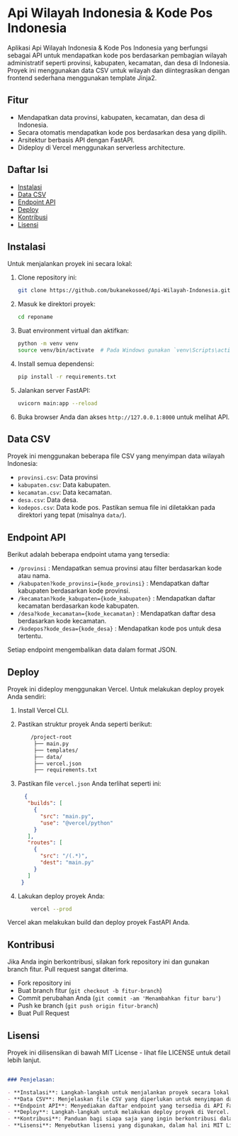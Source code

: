 # Api Wilayah Indonesia & Kode Pos Indonesia

Aplikasi Api Wilayah Indonesia & Kode Pos Indonesia yang berfungsi sebagai API untuk mendapatkan kode pos berdasarkan pembagian wilayah administratif seperti provinsi, kabupaten, kecamatan, dan desa di Indonesia. Proyek ini menggunakan data CSV untuk wilayah dan diintegrasikan dengan frontend sederhana menggunakan template Jinja2.

## Fitur

- Mendapatkan data provinsi, kabupaten, kecamatan, dan desa di Indonesia.
- Secara otomatis mendapatkan kode pos berdasarkan desa yang dipilih.
- Arsitektur berbasis API dengan FastAPI.
- Dideploy di Vercel menggunakan serverless architecture.

## Daftar Isi

- [Instalasi](#instalasi)
- [Data CSV](#data-csv)
- [Endpoint API](#endpoint-api)
- [Deploy](#deploy)
- [Kontribusi](#kontribusi)
- [Lisensi](#lisensi)

## Instalasi

Untuk menjalankan proyek ini secara lokal:

1. Clone repository ini:

   ```bash
   git clone https://github.com/bukanekosoed/Api-Wilayah-Indonesia.git

2. Masuk ke direktori proyek:
   
   ```bash
   cd reponame
   
4. Buat environment virtual dan aktifkan:
   
   ```bash
   python -m venv venv
   source venv/bin/activate  # Pada Windows gunakan `venv\Scripts\activate`
   
6. Install semua dependensi:
   
   ```bash
   pip install -r requirements.txt
   
8. Jalankan server FastAPI:
   
   ```bash
   uvicorn main:app --reload
   
10. Buka browser Anda dan akses ```http://127.0.0.1:8000``` untuk melihat API.

## Data CSV
Proyek ini menggunakan beberapa file CSV yang menyimpan data wilayah Indonesia:

- ```provinsi.csv```: Data provinsi
- ```kabupaten.csv```: Data kabupaten.
- ```kecamatan.csv```: Data kecamatan.
- ```desa.csv```: Data desa.
- ```kodepos.csv```: Data kode pos.
Pastikan semua file ini diletakkan pada direktori yang tepat (misalnya ```data/```).

## Endpoint API
Berikut adalah beberapa endpoint utama yang tersedia:

- ```/provinsi``` : Mendapatkan semua provinsi atau filter berdasarkan kode atau nama.
- ```/kabupaten?kode_provinsi={kode_provinsi}``` : Mendapatkan daftar kabupaten berdasarkan kode provinsi.
- ```/kecamatan?kode_kabupaten={kode_kabupaten}``` : Mendapatkan daftar kecamatan berdasarkan kode kabupaten.
- ```/desa?kode_kecamatan={kode_kecamatan}``` : Mendapatkan daftar desa berdasarkan kode kecamatan.
- ```/kodepos?kode_desa={kode_desa}``` : Mendapatkan kode pos untuk desa tertentu.


Setiap endpoint mengembalikan data dalam format JSON.

## Deploy
Proyek ini dideploy menggunakan Vercel. Untuk melakukan deploy proyek Anda sendiri:
1. Install Vercel CLI.
2. Pastikan struktur proyek Anda seperti berikut:
   
   ```bash
       /project-root
        ├── main.py
        ├── templates/
        ├── data/
        ├── vercel.json
        ├── requirements.txt

4. Pastikan file ```vercel.json``` Anda terlihat seperti ini:
   
   ```json
     {
      "builds": [
        {
          "src": "main.py",
          "use": "@vercel/python"
        }
      ],
      "routes": [
        {
          "src": "/(.*)",
          "dest": "main.py"
        }
      ]
    }

6. Lakukan deploy proyek Anda:

     ```bash
         vercel --prod
   
  Vercel akan melakukan build dan deploy proyek FastAPI Anda.

  ## Kontribusi
  Jika Anda ingin berkontribusi, silakan fork repository ini dan gunakan branch fitur. Pull request sangat diterima.
  - Fork repository ini
  - Buat branch fitur (```git checkout -b fitur-branch```)
  - Commit perubahan Anda (```git commit -am 'Menambahkan fitur baru'```)
  - Push ke branch (```git push origin fitur-branch```)
  - Buat Pull Request

## Lisensi
Proyek ini dilisensikan di bawah MIT License - lihat file LICENSE untuk detail lebih lanjut.

```markdown
    
### Penjelasan:

- **Instalasi**: Langkah-langkah untuk menjalankan proyek secara lokal dengan menggunakan environment virtual.
- **Data CSV**: Menjelaskan file CSV yang diperlukan untuk menyimpan data wilayah Indonesia.
- **Endpoint API**: Menyediakan daftar endpoint yang tersedia di API FastAPI.
- **Deploy**: Langkah-langkah untuk melakukan deploy proyek di Vercel.
- **Kontribusi**: Panduan bagi siapa saja yang ingin berkontribusi dalam proyek.
- **Lisensi**: Menyebutkan lisensi yang digunakan, dalam hal ini MIT License.



